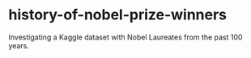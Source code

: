# history-of-nobel-prize-winners
Investigating a Kaggle dataset with Nobel Laureates from the past 100 years.

